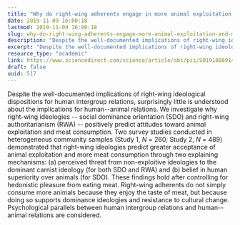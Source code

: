 ```yaml
---
title: "Why do right-wing adherents engage in more animal exploitation and meat consumption?"
date: 2019-11-09 16:00:18
lastmod: 2019-11-09 16:00:18
slug: why-do-right-wing-adherents-engage-more-animal-exploitation-and-meat-consumption
description: "Despite the well-documented implications of right-wing ideological dispositions for human intergroup relations, surprisingly little is understood about the implications for human–animal relations. We investigate why right-wing ideologies – social dominance orientation (SDO) and right-wing authoritarianism (RWA) – positively predict attitudes toward animal exploitation and meat consumption."
excerpt: "Despite the well-documented implications of right-wing ideological dispositions for human intergroup relations, surprisingly little is understood about the implications for human–animal relations. We investigate why right-wing ideologies – social dominance orientation (SDO) and right-wing authoritarianism (RWA) – positively predict attitudes toward animal exploitation and meat consumption."
resource_type: "academic"
link: https://www.sciencedirect.com/science/article/abs/pii/S0191886914000944?via%3Dihub=
draft: false
uuid: 517
---
```

Despite the well-documented implications of right-wing ideological
dispositions for human intergroup relations, surprisingly little is
understood about the implications for human--animal relations. We
investigate why right-wing ideologies -- social dominance orientation
(SDO) and right-wing authoritarianism (RWA) -- positively predict
attitudes toward animal exploitation and meat consumption. Two survey
studies conducted in heterogeneous community samples (Study
1, *N* = 260; Study 2, *N* = 489) demonstrated that right-wing
ideologies predict greater acceptance of animal exploitation and more
meat consumption through two explaining mechanisms: (a) perceived threat
from non-exploitive ideologies to the dominant carnist ideology (for
both SDO and RWA) and (b) belief in human superiority over animals (for
SDO). These findings hold after controlling for hedonistic pleasure from
eating meat. Right-wing adherents do not simply consume more animals
because they enjoy the taste of meat, but because doing so supports
dominance ideologies and resistance to cultural change. Psychological
parallels between human intergroup relations and human--animal relations
are considered.
